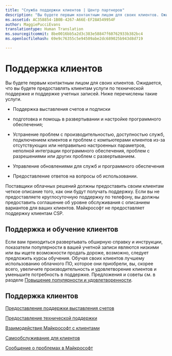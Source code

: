 ```yaml
---
title: "Служба поддержки клиентов | Центр партнеров"
description: "Вы будете первым контактным лицом для своих клиентов. Ожидается, что вы будете предоставлять клиентам услуги по технической поддержке и поддержке учетных записей. Ниже перечислены такие услуги. Поддержка выставления счетов и подписок. Подготовка и помощь в развертывании и настройке программного обеспечения. Устранение проблем с производительностью, доступностью служб, подключением клиентов и проблем с компьютерами клиентов из-за отсутствующих или неправильно настроенных параметров, неполной интеграции программного обеспечения, проблем с разрешениями или других проблем с развертыванием. Управление обновлениями для служб и программного обеспечения; предоставление ответов на вопросы об использовании. Поставщики облачных решений должны предоставить своим клиентам четкое описание того, как они будут получать поддержку. Если вы не предоставляете круглосуточную поддержку по телефону, вы должны предоставить соглашение об уровне обслуживания с описанием вариантов для ваших клиентов. Майкрософт не предоставляет поддержку клиентам CSP."
ms.assetid: AC358854-1B0B-4267-A66E-EF28A549954F
author: MaggiePucciEvans
translationtype: Human Translation
ms.sourcegitcommit: 8be0016bb5a2d3c383e58847f60762933b382bc4
ms.openlocfilehash: 69e9c76355c5e94509abe2dc689025b943d8d719

---
```


# Поддержка клиентов


Вы будете первым контактным лицом для своих клиентов. Ожидается, что вы будете предоставлять клиентам услуги по технической поддержке и поддержке учетных записей. Ниже перечислены такие услуги.

-   Поддержка выставления счетов и подписки

-   подготовка и помощь в развертывании и настройке программного обеспечения;

-   Устранение проблем с производительностью, доступностью служб, подключением клиентов и проблем с компьютерами клиентов из-за отсутствующих или неправильно настроенных параметров, неполной интеграции программного обеспечения, проблем с разрешениями или других проблем с развертыванием.

-   Управление обновлениями для служб и программного обеспечения

-   Предоставление ответов на вопросы об использовании.

Поставщики облачных решений должны предоставить своим клиентам четкое описание того, как они будут получать поддержку. Если вы не предоставляете круглосуточную поддержку по телефону, вы должны предоставить соглашение об уровне обслуживания с описанием вариантов для ваших клиентов. Майкрософт не предоставляет поддержку клиентам CSP.

## <a href="" id="supportingtrainingcustomers"></a>Поддержка и обучение клиентов


Если вам приходиться развертывать обширную справку и инструкции, показатели популярности в вашей учетной записи являются низкими или вы ищете возможности продать дороже, возможно, следует предложить курсы обучения. Обучая своих клиентов лучшему использованию облачного ПО, которое они приобрели, вы, скорее всего, увеличите производительность и удовлетворение клиентов и уменьшите потребность в поддержке. Предложения и советы см. в разделе [Повышение популярности и удовлетворенности](increasing-adoption-and-satisfaction.md).

## Поддержка клиентов


[Предоставление поддержки выставления счетов](provide-billing-support.md)

[Предоставление технической поддержки](provide-technical-support.md)

[Взаимодействие Майкрософт с клиентами](customer-communication-from-microsoft.md)

[Самообслуживание для клиентов](customer-self-support.md)

[Сообщение о проблемах в Майкрософт](escalate-problems-to-microsoft.md)

 

 






<!--HONumber=Nov16_HO4-->


